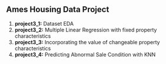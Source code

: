 ## Ames Housing Data Project
1. **project3_1:** Dataset EDA
2. **project3_2:** Multiple Linear Regression with fixed property characteristics
3. **project3_3:** Incorporating the value of changeable property characteristics
4. **project3_4:** Predicting Abnormal Sale Condition with KNN
